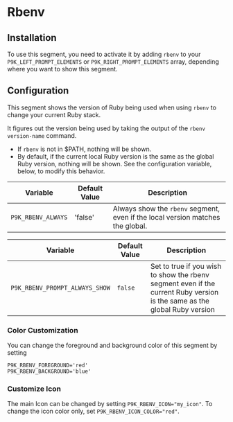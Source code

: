 # Rbenv

## Installation

To use this segment, you need to activate it by adding `rbenv` to your
`P9K_LEFT_PROMPT_ELEMENTS` or `P9K_RIGHT_PROMPT_ELEMENTS` array, depending
where you want to show this segment.

## Configuration

This segment shows the version of Ruby being used when using `rbenv` to change your current Ruby stack.

It figures out the version being used by taking the output of the `rbenv version-name` command.

* If `rbenv` is not in $PATH, nothing will be shown.
* By default, if the current local Ruby version is the same as the global Ruby version, nothing will be shown. See the configuration variable, below, to modify this behavior.

Variable | Default Value | Description |
|----------|---------------|-------------|
|`P9K_RBENV_ALWAYS`|'false'|Always show the `rbenv` segment, even if the local version matches the global.|

| Variable | Default Value | Description |
|----------|---------------|-------------|
|`P9K_RBENV_PROMPT_ALWAYS_SHOW`|`false`|Set to true if you wish to show the rbenv segment even if the current Ruby version is the same as the global Ruby version|

### Color Customization

You can change the foreground and background color of this segment by setting
```
P9K_RBENV_FOREGROUND='red'
P9K_RBENV_BACKGROUND='blue'
```

### Customize Icon

The main Icon can be changed by setting `P9K_RBENV_ICON="my_icon"`. To change the
icon color only, set `P9K_RBENV_ICON_COLOR="red"`.